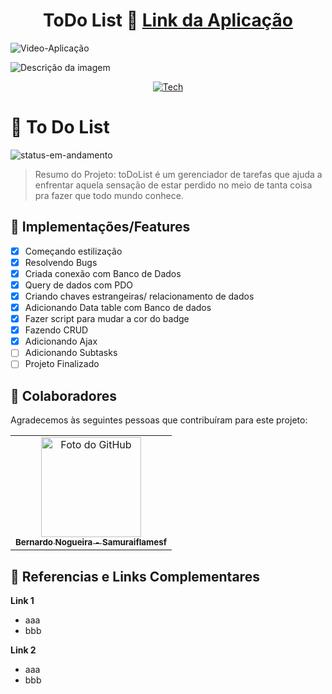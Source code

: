 <div align="center">
  
# ToDo List 📁 <a href="#">Link da Aplicação</a>

</div>

![Video-Aplicação](https://user-images.githubusercontent.com/62897976/185768202-9e2fda79-b014-4d99-a10e-1f0852a981a1.gif)

<img src="./src/Assets/gif.gif" alt="Descrição da imagem">

<div align="center">

[![Tech](https://skillicons.dev/icons?i=html,css,js,bootstrap,php,mysql)](https://skillicons.dev)

</div>

# 📄 To Do List

<!-- ![status-finalizado](https://user-images.githubusercontent.com/62897976/185768561-589083e1-f18f-480b-9709-0ca24acf9c6d.svg) -->
![status-em-andamento](https://user-images.githubusercontent.com/62897976/185768581-1d051a52-2e60-4378-b31d-39028cbfb5c8.svg)

> Resumo do Projeto: toDoList é um gerenciador de tarefas que ajuda a enfrentar aquela sensação de estar perdido no meio de tanta coisa pra fazer que todo mundo conhece.

## 🎯 Implementações/Features

- [x] Começando estilização 
- [x] Resolvendo Bugs
- [x] Criada conexão com Banco de Dados
- [x] Query de dados com PDO
- [x] Criando chaves estrangeiras/ relacionamento de dados
- [x] Adicionando Data table com Banco de dados
- [x] Fazer script para mudar a cor do badge
- [x] Fazendo CRUD 
- [x] Adicionando Ajax 
- [ ] Adicionando Subtasks
- [ ] Projeto Finalizado

## 🤝 Colaboradores

Agradecemos às seguintes pessoas que contribuíram para este projeto:

<table>
  <tr>
    <td align="center">
      <a href="https://github.com/Samuraiflamesf">
        <img src="https://avatars.githubusercontent.com/u/62897976?s=400&u=afa8e717adda64a162c125cbbbcdfa187b86348a&v=4" width="160px;" alt="Foto do GitHub"/><br>
          <sub>
          <b>
          Bernardo Nogueira - Samuraiflamesf
          </b>
        </sub>
      </a>
    </td>
  </tr>
</table>

## 📕 Referencias e Links Complementares

**Link 1**

- aaa
- bbb

**Link 2**

- aaa
- bbb
